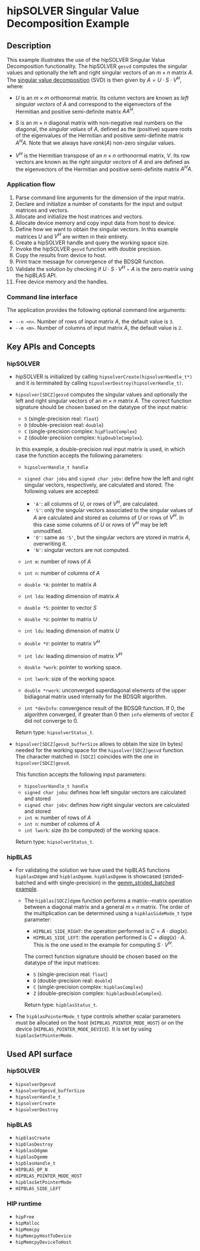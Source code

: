 # hipSOLVER Singular Value Decomposition Example

## Description

This example illustrates the use of the hipSOLVER Singular Value Decomposition functionality. The hipSOLVER `gesvd` computes the singular values and optionally the left and right singular vectors of an $m \times n$ matrix $A$. The [singular value decomposition](https://en.wikipedia.org/wiki/Singular_value_decomposition) (SVD) is then given by $A = U \cdot S \cdot V^H$, where:

- $U$ is an $m \times m$ orthonormal matrix. Its column vectors are known as _left singular vectors_ of $A$ and correspond to the eigenvectors of the Hermitian and positive semi-definite matrix $AA^H$.

- $S$ is an $m \times n$ diagonal matrix with non-negative real numbers on the diagonal, the _singular values_ of $A$, defined as the (positive) square roots of the eigenvalues of the Hermitian and positive semi-definite matrix $A^HA$. Note that we always have $rank(A)$ non-zero singular values.

- $V^H$ is the Hermitian transpose of an $n \times n$ orthonormal matrix, $V$. Its row vectors are known as the _right singular vectors_ of $A$ and are defined as the eigenvectors of the Hermitian and positive semi-definite matrix $A^HA$.

### Application flow

1. Parse command line arguments for the dimension of the input matrix.
2. Declare and initialize a number of constants for the input and output matrices and vectors.
3. Allocate and initialize the host matrices and vectors.
4. Allocate device memory and copy input data from host to device.
5. Define how we want to obtain the singular vectors. In this example matrices $U$ and $V^H$ are written in their entirety.
6. Create a hipSOLVER handle and query the working space size.
7. Invoke the hipSOLVER `gesvd` function with double precision.
8. Copy the results from device to host.
9. Print trace message for convergence of the BDSQR function.
10. Validate the solution by checking if $U \cdot S \cdot V^H - A$ is the zero matrix using the hipBLAS API.
11. Free device memory and the handles.

### Command line interface

The application provides the following optional command line arguments:

- `--n <n>`. Number of rows of input matrix $A$, the default value is `3`.
- `--m <m>`. Number of columns of input matrix $A$, the default value is `2`.

## Key APIs and Concepts

### hipSOLVER

- hipSOLVER is initialized by calling `hipsolverCreate(hipsolverHandle_t*)` and it is terminated by calling `hipsolverDestroy(hipsolverHandle_t)`.

- `hipsolver[SDCZ]gesvd` computes the singular values and optionally the left and right singular vectors of an $m \times n$ matrix $A$. The correct function signature should be chosen based on the datatype of the input matrix:

  - `S` (single-precision real: `float`)
  - `D` (double-precision real: `double`)
  - `C` (single-precision complex: `hipFloatComplex`)
  - `Z` (double-precision complex: `hipDoubleComplex`).

  In this example, a double-precision real input matrix is used, in which case the function accepts the following parameters:

  - `hipsolverHandle_t handle`
  - `signed char jobu` and `signed char jobv`: define how the left and right singular vectors, respectively, are calculated and stored. The following values are accepted:

    - `'A'`: all columns of $U$, or rows of $V^H$, are calculated.
    - `'S'`: only the singular vectors associated to the singular values of $A$ are calculated and stored as columns of $U$ or rows of $V^H$. In this case some columns of $U$ or rows of $V^H$ may be left unmodified.
    - `'O'`: same as `'S'`, but the singular vectors are stored in matrix $A$, overwriting it.
    - `'N'`: singular vectors are not computed.

  - `int m`: number of rows of $A$
  - `int n`: number of columns of $A$
  - `double *A`: pointer to matrix $A$
  - `int lda`: leading dimension of matrix $A$
  - `double *S`: pointer to vector $S$
  - `double *U`: pointer to matrix $U$
  - `int ldu`: leading dimension of matrix $U$
  - `double *V`: pointer to matrix $V^H$
  - `int ldv`: leading dimension of matrix $V^H$
  - `double *work`: pointer to working space.
  - `int lwork`: size of the working space.
  - `double *rwork`: unconverged superdiagonal elements of the upper bidiagonal matrix used internally for the BDSQR algorithm.
  - `int *devInfo`: convergence result of the BDSQR function. If 0, the algorithm converged, if greater than 0 then `info` elements of vector $E$ did not converge to 0.

  Return type: `hipsolverStatus_t`.

- `hipsolver[SDCZ]gesvd_bufferSize` allows to obtain the size (in bytes) needed for the working space for the `hipsolver[SDCZ]gesvd` function. The character matched in `[SDCZ]` coincides with the one in `hipsolver[SDCZ]gesvd`.

  This function accepts the following input parameters:

  - `hipsolverHandle_t handle`
  - `signed char jobu`: defines how left singular vectors are calculated and stored
  - `signed char jobv`: defines how right singular vectors are calculated and stored
  - `int m`: number of rows of $A$
  - `int n`: number of columns of $A$
  - `int lwork`: size (to be computed) of the working space.

  Return type: `hipsolverStatus_t`.

### hipBLAS

- For validating the solution we have used the hipBLAS functions `hipblasDdgmm` and `hipblasDgemm`. `hipblasDgemm` is showcased (strided-batched and with single-precision) in the [gemm_strided_batched example](/Libraries/hipBLAS/gemm_strided_batched/).

  - The `hipblas[SDCZ]dgmm` function performs a matrix--matrix operation between a diagonal matrix and a general $m \times n$ matrix. The order of the multiplication can be determined using a `hipblasSideMode_t` type parameter:

    - `HIPBLAS_SIDE_RIGHT`: the operation performed is $C = A \cdot diag(x)$.
    - `HIPBLAS_SIDE_LEFT`: the operation performed is $C = diag(x) \cdot A$. This is the one used in the example for computing $S \cdot V^H$.

    The correct function signature should be chosen based on the datatype of the input matrices:

    - `S` (single-precision real: `float`)
    - `D` (double-precision real: `double`)
    - `C` (single-precision complex: `hipblasComplex`)
    - `Z` (double-precision complex: `hipblasDoubleComplex`).

    Return type: `hipblasStatus_t`.

- The `hipblasPointerMode_t` type controls whether scalar parameters must be allocated on the host (`HIPBLAS_POINTER_MODE_HOST`) or on the device (`HIPBLAS_POINTER_MODE_DEVICE`). It is set by using `hipblasSetPointerMode`.

## Used API surface

### hipSOLVER

- `hipsolverDgesvd`
- `hipsolverDgesvd_bufferSize`
- `hipsolverHandle_t`
- `hipsolverCreate`
- `hipsolverDestroy`

### hipBLAS

- `hipblasCreate`
- `hipblasDestroy`
- `hipblasDdgmm`
- `hipblasDgemm`
- `hipblasHandle_t`
- `HIPBLAS_OP_N`
- `HIPBLAS_POINTER_MODE_HOST`
- `hipblasSetPointerMode`
- `HIPBLAS_SIDE_LEFT`

### HIP runtime

- `hipFree`
- `hipMalloc`
- `hipMemcpy`
- `hipMemcpyHostToDevice`
- `hipMemcpyDeviceToHost`
